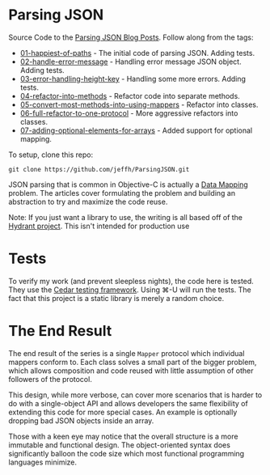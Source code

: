 # Parsing JSON

Source Code to the [Parsing JSON Blog Posts](). Follow along from the tags:

- [01-happiest-of-paths](https://github.com/jeffh/ParsingJSON/tree/01-happiest-of-paths) - The initial code of parsing JSON. Adding tests.
- [02-handle-error-message](https://github.com/jeffh/ParsingJSON/tree/02-handle-error-message) - Handling error message JSON object. Adding tests.
- [03-error-handling-height-key](https://github.com/jeffh/ParsingJSON/tree/03-error-handling-height-key) - Handling some more errors. Adding tests.
- [04-refactor-into-methods](https://github.com/jeffh/ParsingJSON/tree/04-refactor-into-methods) - Refactor code into separate methods.
- [05-convert-most-methods-into-using-mappers](https://github.com/jeffh/ParsingJSON/tree/05-convert-most-methods-into-using-mappers) - Refactor into classes.
- [06-full-refactor-to-one-protocol](https://github.com/jeffh/ParsingJSON/tree/06-full-refactor-to-one-protocol) - More aggressive refactors into classes.
- [07-adding-optional-elements-for-arrays](https://github.com/jeffh/ParsingJSON/tree/07-adding-optional-elements-for-arrays) - Added support for optional mapping.

To setup, clone this repo:

```
git clone https://github.com/jeffh/ParsingJSON.git
```

JSON parsing that is common in Objective-C is actually a [Data
Mapping](http://en.wikipedia.org/wiki/Data_mapping) problem. The articles cover
formulating the problem and building an abstraction to try and maximize the
code reuse.

Note: If you just want a library to use, the writing is all based off of the
[Hydrant project](https://github.com/jeffh/Hydrant). This isn't intended for
production use

# Tests
To verify my work (and prevent sleepless nights), the code here is tested. They
use the [Cedar testing framework](https://github.com/pivotal/cedar). Using ⌘-U
will run the tests. The fact that this project is a static library is merely a
random choice.

# The End Result
The end result of the series is a single `Mapper` protocol which individual
mappers conform to.  Each class solves a small part of the bigger problem,
which allows composition and code reused with little assumption of other
followers of the protocol.

This design, while more verbose, can cover more scenarios that is harder to do
with a single-object API and allows developers the same flexibility of
extending this code for more special cases. An example is optionally dropping
bad JSON objects inside an array.

Those with a keen eye may notice that the overall structure is a more immutable
and functional design. The object-oriented syntax does significantly balloon
the code size which most functional programming languages minimize.
